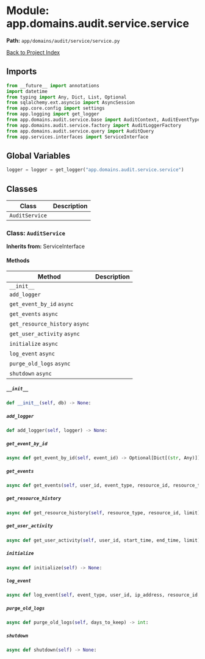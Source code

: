 # Module: app.domains.audit.service.service

**Path:** `app/domains/audit/service/service.py`

[Back to Project Index](../../../../../index.md)

## Imports
```python
from __future__ import annotations
import datetime
from typing import Any, Dict, List, Optional
from sqlalchemy.ext.asyncio import AsyncSession
from app.core.config import settings
from app.logging import get_logger
from app.domains.audit.service.base import AuditContext, AuditEventType, AuditLogLevel, AuditLogger, AuditOptions
from app.domains.audit.service.factory import AuditLoggerFactory
from app.domains.audit.service.query import AuditQuery
from app.services.interfaces import ServiceInterface
```

## Global Variables
```python
logger = logger = get_logger("app.domains.audit.service.service")
```

## Classes

| Class | Description |
| --- | --- |
| `AuditService` |  |

### Class: `AuditService`
**Inherits from:** ServiceInterface

#### Methods

| Method | Description |
| --- | --- |
| `__init__` |  |
| `add_logger` |  |
| `get_event_by_id` `async` |  |
| `get_events` `async` |  |
| `get_resource_history` `async` |  |
| `get_user_activity` `async` |  |
| `initialize` `async` |  |
| `log_event` `async` |  |
| `purge_old_logs` `async` |  |
| `shutdown` `async` |  |

##### `__init__`
```python
def __init__(self, db) -> None:
```

##### `add_logger`
```python
def add_logger(self, logger) -> None:
```

##### `get_event_by_id`
```python
async def get_event_by_id(self, event_id) -> Optional[Dict[(str, Any)]]:
```

##### `get_events`
```python
async def get_events(self, user_id, event_type, resource_id, resource_type, start_time, end_time, level, limit, offset, sort_field, sort_order) -> Dict[(str, Any)]:
```

##### `get_resource_history`
```python
async def get_resource_history(self, resource_type, resource_id, limit) -> List[Dict[(str, Any)]]:
```

##### `get_user_activity`
```python
async def get_user_activity(self, user_id, start_time, end_time, limit) -> List[Dict[(str, Any)]]:
```

##### `initialize`
```python
async def initialize(self) -> None:
```

##### `log_event`
```python
async def log_event(self, event_type, user_id, ip_address, resource_id, resource_type, details, context, level, options) -> str:
```

##### `purge_old_logs`
```python
async def purge_old_logs(self, days_to_keep) -> int:
```

##### `shutdown`
```python
async def shutdown(self) -> None:
```
